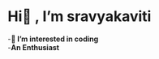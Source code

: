<a href="https://thumbs.dreamstime.com/b/smiling-girl-sitting-laptop-learning-coding-cute-web-design-vector-illustration-isolated-white-background-bunner-136584573.jpg" style="width:25%,height:25%;"></a>




# Hi👋 , I’m sravyakaviti
-**👀 I’m interested in coding**
<br>
-**An Enthusiast**

